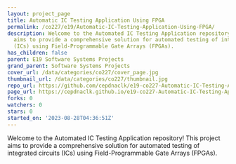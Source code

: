 ```yaml
---
layout: project_page
title: Automatic IC Testing Application Using FPGA
permalink: /co227/e19/Automatic-IC-Testing-Application-Using-FPGA/
description: Welcome to the Automated IC Testing Application repository! This project
  aims to provide a comprehensive solution for automated testing of integrated circuits
  (ICs) using Field-Programmable Gate Arrays (FPGAs).
has_children: false
parent: E19 Software Systems Projects
grand_parent: Software Systems Projects
cover_url: /data/categories/co227/cover_page.jpg
thumbnail_url: /data/categories/co227/thumbnail.jpg
repo_url: https://github.com/cepdnaclk/e19-co227-Automatic-IC-Testing-Application-Using-FPGA
page_url: https://cepdnaclk.github.io/e19-co227-Automatic-IC-Testing-Application-Using-FPGA
forks: 0
watchers: 0
stars: 0
started_on: '2023-08-28T04:36:51Z'
---
```


Welcome to the Automated IC Testing Application repository! This project aims to provide a comprehensive solution for automated testing of integrated circuits (ICs) using Field-Programmable Gate Arrays (FPGAs).